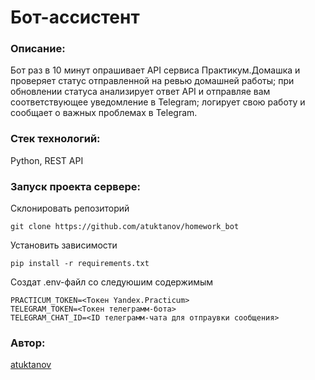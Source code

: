 # Бот-ассистент
### Описание:
Бот раз в 10 минут опрашивает API сервиса Практикум.Домашка и проверяет статус отправленной на ревью домашней работы;
при обновлении статуса анализирует ответ API и отправляе вам соответствующее уведомление в Telegram;
логирует свою работу и сообщает о важных проблемах в Telegram.

### Стек технологий: 
Python, REST API

### Запуск проекта сервере:
Склонировать репозиторий
```
git clone https://github.com/atuktanov/homework_bot
```
Установить зависимости
```
pip install -r requirements.txt
```
Создат .env-файл со следуюшим содержимым
```
PRACTICUM_TOKEN=<Токен Yandex.Practicum>
TELEGRAM_TOKEN=<Токен телеграмм-бота>
TELEGRAM_CHAT_ID=<ID телеграмм-чата для отпраувки сообщения>
```

### Автор:
[atuktanov](https://github.com/atuktanov)
